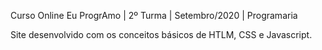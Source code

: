 Curso Online Eu ProgrAmo | 2º Turma | Setembro/2020 | Programaria

Site desenvolvido com os conceitos básicos de HTLM, CSS e Javascript.

